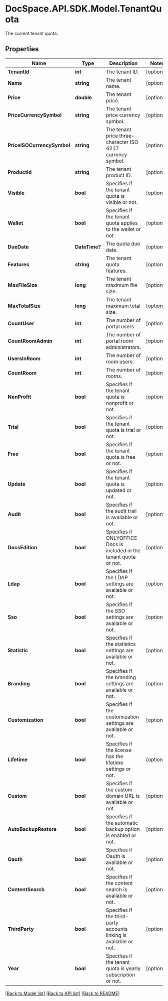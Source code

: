 # DocSpace.API.SDK.Model.TenantQuota
The current tenant quota.

## Properties

Name | Type | Description | Notes
------------ | ------------- | ------------- | -------------
**TenantId** | **int** | The tenant ID. | [optional] 
**Name** | **string** | The tenant name. | [optional] 
**Price** | **double** | The tenant price. | [optional] 
**PriceCurrencySymbol** | **string** | The tenant price currency symbol. | [optional] 
**PriceISOCurrencySymbol** | **string** | The tenant price three-character ISO 4217 currency symbol. | [optional] 
**ProductId** | **string** | The tenant product ID. | [optional] 
**Visible** | **bool** | Specifies if the tenant quota is visible or not. | [optional] 
**Wallet** | **bool** | Specifies if the tenant quota applies to the wallet or not | [optional] 
**DueDate** | **DateTime?** | The quota due date. | [optional] 
**Features** | **string** | The tenant quota features. | [optional] 
**MaxFileSize** | **long** | The tenant maximum file size. | [optional] 
**MaxTotalSize** | **long** | The tenant maximum total size. | [optional] 
**CountUser** | **int** | The number of portal users. | [optional] 
**CountRoomAdmin** | **int** | The number of portal room administrators. | [optional] 
**UsersInRoom** | **int** | The number of room users. | [optional] 
**CountRoom** | **int** | The number of rooms. | [optional] 
**NonProfit** | **bool** | Specifies if the tenant quota is nonprofit or not. | [optional] 
**Trial** | **bool** | Specifies if the tenant quota is trial or not. | [optional] 
**Free** | **bool** | Specifies if the tenant quota is free or not. | [optional] 
**Update** | **bool** | Specifies if the tenant quota is updated or not. | [optional] 
**Audit** | **bool** | Specifies if the audit trail is available or not. | [optional] 
**DocsEdition** | **bool** | Specifies if ONLYOFFICE Docs is included in the tenant quota or not. | [optional] 
**Ldap** | **bool** | Specifies if the LDAP settings are available or not. | [optional] 
**Sso** | **bool** | Specifies if the SSO settings are available or not. | [optional] 
**Statistic** | **bool** | Specifies if the statistics settings are available or not. | [optional] 
**Branding** | **bool** | Specifies if the branding settings are available or not. | [optional] 
**Customization** | **bool** | Specifies if the customization settings are available or not. | [optional] 
**Lifetime** | **bool** | Specifies if the license has the lifetime settings or not. | [optional] 
**Custom** | **bool** | Specifies if the custom domain URL is available or not. | [optional] 
**AutoBackupRestore** | **bool** | Specifies if the automatic backup option is enabled or not. | [optional] 
**Oauth** | **bool** | Specifies if Oauth is available or not. | [optional] 
**ContentSearch** | **bool** | Specifies if the content search is available or not. | [optional] 
**ThirdParty** | **bool** | Specifies if the third-party accounts linking is available or not. | [optional] 
**Year** | **bool** | Specifies if the tenant quota is yearly subscription or not. | [optional] 

[[Back to Model list]](../README.md#documentation-for-models) [[Back to API list]](../README.md#documentation-for-api-endpoints) [[Back to README]](../README.md)


